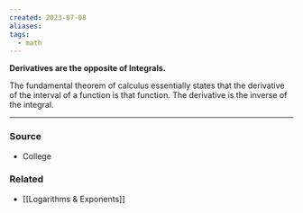 ```yaml
---
created: 2023-07-08
aliases: 
tags:
  - math
---
```

**Derivatives are the opposite of Integrals.**

The fundamental theorem of calculus essentially states that the derivative of the interval of a function is that function. The derivative is the inverse of the integral. 

****
### Source
- College

### Related
- [[Logarithms & Exponents]]